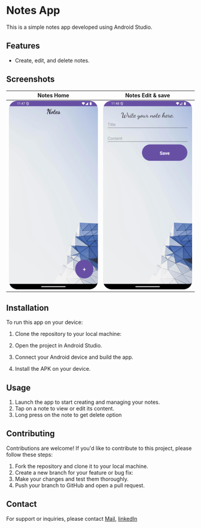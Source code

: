 # Notes App

This is a simple notes app developed using Android Studio.

## Features

- Create, edit, and delete notes.

## Screenshots

| Notes Home | Notes Edit & save |
|--------------|--------------|
| <img src="https://github.com/rajarohan/ss/blob/main/Notes_Home.png" alt="Screenshot 1" width="400" /> | <img src="https://github.com/rajarohan/ss/blob/main/Edit_notes.png" alt="Screenshot 2" width="400" /> |

## Installation

To run this app on your device:

1. Clone the repository to your local machine:

2. Open the project in Android Studio.

3. Connect your Android device and build the app.

4. Install the APK on your device.

## Usage

1. Launch the app to start creating and managing your notes.
2. Tap on a note to view or edit its content.
3. Long press on the note to get delete option 

## Contributing

Contributions are welcome! If you'd like to contribute to this project, please follow these steps:

1. Fork the repository and clone it to your local machine.
2. Create a new branch for your feature or bug fix:
3. Make your changes and test them thoroughly.
4. Push your branch to GitHub and open a pull request.


## Contact

For support or inquiries, please contact 
[Mail](rajarohanreddy529@gmail.com),
[linkedIn](https://www.linkedin.com/in/rajarohan-reddy/)
